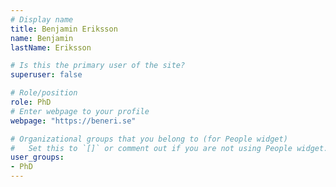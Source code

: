 ```yaml
---
# Display name
title: Benjamin Eriksson
name: Benjamin
lastName: Eriksson

# Is this the primary user of the site?
superuser: false

# Role/position
role: PhD
# Enter webpage to your profile
webpage: "https://beneri.se"

# Organizational groups that you belong to (for People widget)
#   Set this to `[]` or comment out if you are not using People widget.
user_groups:
- PhD
---
```

